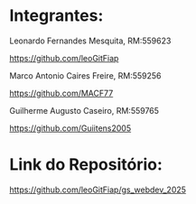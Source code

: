 # Integrantes:

Leonardo Fernandes Mesquita, RM:559623

https://github.com/leoGitFiap

Marco Antonio Caires Freire, RM:559256

https://github.com/MACF77

Guilherme Augusto Caseiro, RM:559765

https://github.com/Guiitens2005

# Link do Repositório:

https://github.com/leoGitFiap/gs_webdev_2025